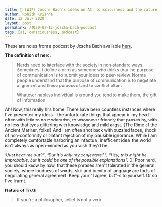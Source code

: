 ```yaml
---
title: 🎻 [WIP] Joscha Bach's ideas on AI, consciousness and the nature of reality - notes from his podcast
author: Rohith Krishna
date: 12 July 2020
layout: post
permalink: /2020-07-12-joscha-bach-podcast
tags: [ai, consciousness, podcast]
---
```


These are notes from a podcast by Joscha Bach available [here](https://www.youtube.com/watch?v=P-2P3MSZrBM). 

**The definition of nerd.**

> Nerds need to interface with the society in non-standard ways. Sometimes, I define a nerd as someone who thinks that the purpose of communication is to submit your ideas to peer-review. Normal people understand that the purpose of communication is to negotiate alignment and these purposes tend to conflict often. 
>
> Whatever hapless individual is around you tend to make them, the gift of information. 

Ah! Now, this really hits home. There have been countless instances where I've presented my ideas - the unfortunate things that appear in my head - often with little to no moderation, to whosoever friendly that passes by, with no less that eyes glittering with knowledge and mild angst. {The Rime of the Ancient Mariner, folks!}  And I am often shot back with puzzled faces, shock of non-conformity or blatant rejection of my plausible ignorance. While I am completely comfortable harboring an infactual, inefficient idea, the  world isn't always as open-minded as you wish they'd be. 

*"Just hear me out?"*, *"But it's only my conjecture?"*, *"Hey, this might be improbable, but  it could be one of the possible explanations".* O! Poor nerd, you should know by now, that these phrases aren't tolerated in the general society, where loudness of words, skill and brevity of language are tools of negotiating general agreement. Keep your "I agree, but"-s to yourself. Or so I've learnt. 

**Nature of Truth**

> If you're a philosopher, belief is not a verb. 